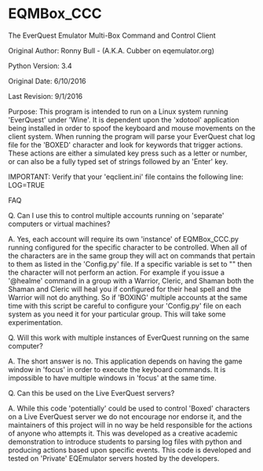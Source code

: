 # EQMBox_CCC 
The EverQuest Emulator Multi-Box Command and Control Client

Original Author: Ronny Bull - (A.K.A. Cubber on eqemulator.org)

Python Version: 3.4

Original Date: 6/10/2016

Last Revision: 9/1/2016

Purpose:  This program is intended to run on a Linux system running 'EverQuest' under 'Wine'.
          It is dependent upon the 'xdotool' application being installed in order to spoof the
          keyboard and mouse movements on the client system.  When running the program will
          parse your EverQuest chat log file for the 'BOXED' character and look for keywords
          that trigger actions.  These actions are either a simulated key press such as a letter
          or number, or can also be a fully typed set of strings followed by an 'Enter' key.

IMPORTANT: Verify that your 'eqclient.ini' file contains the following line: LOG=TRUE


FAQ

Q. Can I use this to control multiple accounts running on 'separate' computers or virtual machines?

A. Yes, each account will require its own 'instance' of EQMBox_CCC.py running configured for the specific character to be controlled.  When all of the characters are in the same group they will act on commands that pertain to them as listed in the 'Config.py' file.  If a specific variable is set to "" then the character will not perform an action.  For example if you issue a '@healme' command in a group with a Warrior, Cleric, and Shaman both the Shaman and Cleric will heal you if configured for their heal spell and the Warrior will not do anything.  So if 'BOXING' multiple accounts at the same time with this script be careful to configure your 'Config.py' file on each system as you need it for your particular group.  This will take some experimentation.



Q. Will this work with multiple instances of EverQuest running on the same computer?

A. The short answer is no.  This application depends on having the game window in 'focus' in order to execute the keyboard commands.  It is impossible to have multiple windows in 'focus' at the same time.  


Q. Can this be used on the Live EverQuest servers?

A. While this code 'potentially' could be used to control 'Boxed' characters on a Live EverQuest server we do not encourage nor endorse it, and the maintainers of this project will in no way be held responsible for the actions of anyone who attempts it.  This was developed as a creative academic demonstration to introduce students to parsing log files with python and producing actions based upon specific events.  This code is developed and tested on 'Private' EQEmulator servers hosted by the developers.  
